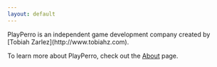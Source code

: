 ```yaml
---
layout: default
---
```


<div class="lead pretty-links">
  PlayPerro is an independent game development company created by [Tobiah Zarlez](http://www.tobiahz.com).

  To learn more about PlayPerro, check out the [About](/about/) page.
</div>
